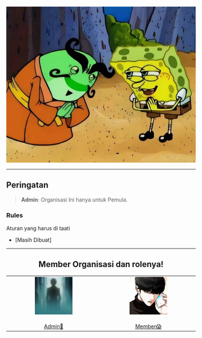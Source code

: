 <p align="center"><img src="sepuh.jpg"></p>

---

## Peringatan

> **Admin**: Organisasi Ini hanya untuk Pemula.


### Rules
Aturan yang harus di taati

- [Masih Dibuat]

---

<div align="center">
  <h2>Member Organisasi dan rolenya!</h2>
  <table>
    <tbody>
      <tr>
        <td align="center" valign="top" width="14.28%"><a href="https://github.com/jibrilawp987"><img src="Tzy1.png" width="100px;" alt="Api Widi Pratama"/><br /><sub><b></b></sub></a><br /><a href="https://github.com/jibrilawp987" title="Admin">Admin👻</td>
        <td align="center" valign="top" width="14.28%"><a href="https://github.com/NickelAwesomee"><img src="atha1.png" width="100px;" alt="Andhika Atha Nasution"/><br /><sub><b></b></sub></a><br /><a href="https://github.com/NickelAwesomee" title="member">Member😱</td>
      </tr>
    </tbody>
  </table>
</div>
